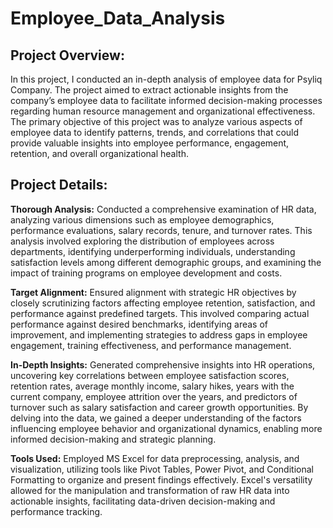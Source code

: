 # Employee_Data_Analysis

## Project Overview:
  In this project, I conducted an in-depth analysis of employee data for Psyliq Company. The project aimed to extract actionable insights from the company’s employee data to facilitate informed decision-making processes regarding human resource management and organizational effectiveness.
The primary objective of this project was to analyze various aspects of employee data to identify patterns, trends, and correlations that could provide valuable insights into employee performance, engagement, retention, and overall organizational health.

## Project Details:
 **Thorough Analysis:**  Conducted a comprehensive examination of HR data, analyzing various dimensions such as employee demographics, performance evaluations, salary records, tenure, and turnover rates. This analysis involved exploring the distribution of employees across departments, identifying underperforming individuals, understanding satisfaction levels among different demographic groups, and examining the impact of training programs on employee development and costs.

**Target Alignment:** Ensured alignment with strategic HR objectives by closely scrutinizing factors affecting employee retention, satisfaction, and performance against predefined targets. This involved comparing actual performance against desired benchmarks, identifying areas of improvement, and implementing strategies to address gaps in employee engagement, training effectiveness, and performance management.

**In-Depth Insights:** Generated comprehensive insights into HR operations, uncovering key correlations between employee satisfaction scores, retention rates, average monthly income, salary hikes, years with the current company, employee attrition over the years, and predictors of turnover such as salary satisfaction and career growth opportunities. By delving into the data, we gained a deeper understanding of the factors influencing employee behavior and organizational dynamics, enabling more informed decision-making and strategic planning.

**Tools Used:** Employed MS Excel for data preprocessing, analysis, and visualization, utilizing tools like Pivot Tables, Power Pivot, and Conditional Formatting to organize and present findings effectively. Excel's versatility allowed for the manipulation and transformation of raw HR data into actionable insights, facilitating data-driven decision-making and performance tracking. 
